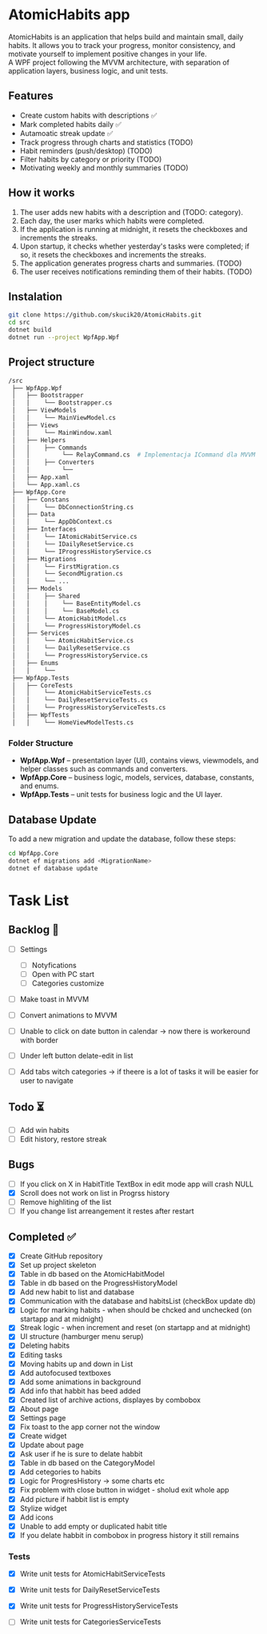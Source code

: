 ﻿# AtomicHabits app

AtomicHabits is an application that helps build and maintain small, daily habits. It allows you to track your progress, monitor consistency, and motivate yourself to implement positive changes in your life.  
A WPF project following the MVVM architecture, with separation of application layers, business logic, and unit tests.

## Features

- Create custom habits with descriptions ✅
- Mark completed habits daily ✅
- Autamoatic streak update ✅
- Track progress through charts and statistics (TODO)
- Habit reminders (push/desktop) (TODO)
- Filter habits by category or priority (TODO)
- Motivating weekly and monthly summaries (TODO)

## How it works

1. The user adds new habits with a description and (TODO: category).
2. Each day, the user marks which habits were completed. 
3. If the application is running at midnight, it resets the checkboxes and increments the streaks.
4. Upon startup, it checks whether yesterday's tasks were completed; if so, it resets the checkboxes and increments the streaks.
5. The application generates progress charts and summaries. (TODO)
6. The user receives notifications reminding them of their habits. (TODO)

## Instalation

```bash
git clone https://github.com/skucik20/AtomicHabits.git
cd src
dotnet build
dotnet run --project WpfApp.Wpf
```

## Project structure

```bash
/src
 ├── WpfApp.Wpf
 │   ├── Bootstrapper
 │   │    └── Bootstrapper.cs
 │   ├── ViewModels
 │   │    └── MainViewModel.cs
 │   ├── Views
 │   │    └── MainWindow.xaml
 │   ├── Helpers
 │   │    ├── Commands
 │   │		   └── RelayCommand.cs  # Implementacja ICommand dla MVVM
 │   │    ├── Converters
 │   │		   └── 
 │   ├── App.xaml
 │   └── App.xaml.cs
 ├── WpfApp.Core
 │   ├── Constans
 │   │    └── DbConnectionString.cs
 │   ├── Data
 │   │    └── AppDbContext.cs
 │   ├── Interfaces
 │   │    └── IAtomicHabitService.cs
 │   │    └── IDailyResetService.cs
 │   │    └── IProgressHistoryService.cs
 │   ├── Migrations
 │   │    └── FirstMigration.cs
 │   │    └── SecondMigration.cs
 │   │    └── ...
 │   ├── Models
 │   │    ├── Shared
 │   │    │    └── BaseEntityModel.cs
 │   │    │    └── BaseModel.cs
 │   │    └── AtomicHabitModel.cs
 │   │    └── ProgressHistoryModel.cs
 │   ├── Services
 │   │    └── AtomicHabitService.cs
 │   │    └── DailyResetService.cs
 │   │    └── ProgressHistoryService.cs
 │   ├── Enums
 │   │    └── 
 ├── WpfApp.Tests
 │   ├── CoreTests
 │   │    └── AtomicHabitServiceTests.cs
 │   │    └── DailyResetServiceTests.cs
 │   │    └── ProgressHistoryServiceTests.cs
 │   ├── WpfTests
 │   │    └── HomeViewModelTests.cs
```

### Folder Structure

- **WpfApp.Wpf** – presentation layer (UI), contains views, viewmodels, and helper classes such as commands and converters.
- **WpfApp.Core** – business logic, models, services, database, constants, and enums.
- **WpfApp.Tests** – unit tests for business logic and the UI layer.

## Database Update

To add a new migration and update the database, follow these steps:

```bash
cd WpfApp.Core
dotnet ef migrations add <MigrationName>
dotnet ef database update
```

# Task List

## Backlog 📌

- [ ] Settings
	- [ ] Notyfications
	- [ ] Open with PC start
    - [ ] Categories customize
- [ ] Make toast in MVVM
- [ ] Convert animations to MVVM
- [ ] Unable to click on date button in calendar -> now there is workeround with border
- [ ] Under left button delate-edit in list
- [ ] Add tabs witch categories -> if theere is a lot of tasks it will be easier for user to navigate


## Todo ⏳

- [ ] Add win habits
- [ ] Edit history, restore streak

## Bugs

- [ ] If you click on X in HabitTitle TextBox in edit mode app will crash NULL
- [x] Scroll does not work on list in Progrss history
- [ ] Remove highliting of the list
- [ ] If you change list arreangement it restes after restart

## Completed ✅ 
- [x] Create GitHub repository
- [x] Set up project skeleton
- [x] Table in db based on the AtomicHabitModel
- [x] Table in db based on the ProgressHistoryModel
- [x] Add new habit to list and database
- [x] Communication with the database and habitsList (checkBox update db)
- [x] Logic for marking habits - when should be chcked and unchecked (on startapp and at midnight)
- [x] Streak logic - when increment and reset (on startapp and at midnight)
- [x] UI structure (hamburger menu serup)
- [x] Deleting habits 
- [x] Editing tasks
- [x] Moving habits up and down in List
- [x] Add autofocused textboxes
- [x] Add some animations in background
- [x] Add info that habbit has beed added
- [x] Created list of archive actions, displayes by combobox
- [x] About page
- [x] Settings page
- [x] Fix toast to the app corner not the window
- [x] Create widget 
- [x] Update about page
- [x] Ask user if he is sure to delate habbit
- [x] Table in db based on the CategoryModel
- [x] Add cetegories to habits
- [x] Logic for ProgresHistory -> some charts etc
- [x] Fix problem with close button in widget - sholud exit whole app
- [x] Add picture if habbit list is empty
- [x] Stylize widget
- [x] Add icons
- [x] Unable to add empty or duplicated habit title
- [x] If you delate habbit in combobox in progress history it still remains

### Tests
- [x] Write unit tests for AtomicHabitServiceTests
- [x] Write unit tests for DailyResetServiceTests
- [x] Write unit tests for ProgressHistoryServiceTests
- [ ] Write unit tests for CategoriesServiceTests

